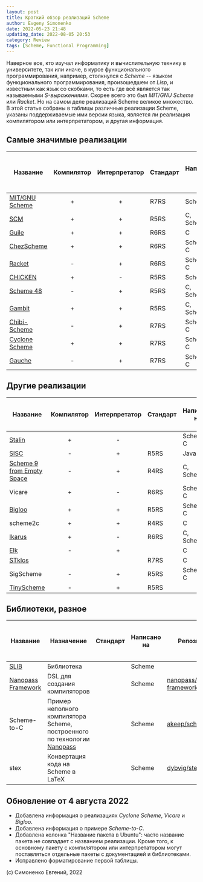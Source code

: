 ```yaml
---
layout: post
title: Краткий обзор реализаций Scheme
author: Evgeny Simonenko
date: 2022-05-23 21:48
updating_date: 2022-08-05 20:53
category: Review
tags: [Scheme, Functional Programming]
---
```


Наверное все, кто изучал информатику и вычислительную технику в университете, так или иначе,
в курсе функционального программирования, например, столкнулся с _Scheme_ -- языком
функционального программирования, произошедшем от _Lisp_, и известным как язык со скобками,
то есть где всё является так называемыми _S-выражениями_. Скорее всего это был _MIT/GNU Scheme_
или _Racket_. Но на самом деле реализаций Scheme великое множество. В этой статье собраны в
таблицы различные реализации Scheme, указаны поддерживаемые ими версии языка, является ли
реализация компилятором или интерпретатором, и другая информация.

<!-- end-of-lead -->

## Самые значимые реализации

| Название                                                   | Компилятор | Интерпретатор | Стандарт | Написано на | Репозиторий                                                     | Число звёзд на GitHub | Последняя версия | Версия в Ubuntu 22.04 LTS | Название пакета в Ubuntu |
|------------------------------------------------------------|:----------:|:-------------:|----------|-------------|-----------------------------------------------------------------|:---------------------:|:----------------:|:-------------------------:|--------------------------|
| [MIT/GNU Scheme](https://www.gnu.org/software/mit-scheme/) | +          | +             | R7RS     | Scheme      |                                                                 |                       | 11.2             | 11.2                      | mit-scheme               |
| [SCM](https://people.csail.mit.edu/jaffer/SCM.html)        | +          | +             | R5RS     | C, Scheme   |                                                                 |                       | 5f3              | 5f3                       | scm                      |
| [Guile](https://www.gnu.org/software/guile/)               | +          | +             | R6RS     | C           |                                                                 |                       | 3.0.8            | 3.0.7                     | guile-3.0                |
| [ChezScheme](https://cisco.github.io/ChezScheme/)          | +          | +             | R6RS     | Scheme, C   | [cisco/chezscheme](https://github.com/cisco/chezscheme)         | 6249                  | 9.5.8            | 9.5.4                     | chezscheme               |
| [Racket](https://racket-lang.org/)                         | -          | +             | R6RS     | Scheme, C   | [racket/racket](https://github.com/racket/racket)               | 4282                  | 8.5              | 8.2                       | racket                   |
| [CHICKEN](https://www.call-cc.org/)                        | +          | -             | R5RS     | Scheme      |                                                                 |                       | 5.3.0            | 5.2.0                     | chicken-bin              |
| [Scheme 48](https://s48.org/)                              | -          | +             | R5RS     | C, Scheme   |                                                                 |                       | 1.9.2            | 1.9.2                     | scheme48                 |
| [Gambit](https://www.gambitscheme.org/)                    | +          | +             | R5RS     | C, Scheme   | [gambit/gambit](https://github.com/gambit/gambit)               | 1070                  | 4.9.4            | 4.9.3                     | gambc                    |
| [Chibi-Scheme](https://synthcode.com/wiki/chibi-scheme)    | -          | +             | R7RS     | Scheme, C   | [ashinn/chibi-scheme](https://github.com/ashinn/chibi-scheme)   | 959                   | 0.10             | 0.9.1                     | chibi-scheme             |
| [Cyclone Scheme](https://justinethier.github.io/cyclone/)  | +          | +             | R7RS     | Scheme, C   | [justinethier/cyclone](https://github.com/justinethier/cyclone) | 723                   | 0.34.0           |                           |                          |
| [Gauche](https://practical-scheme.net/gauche/)             | -          | +             | R7RS     | Scheme, C   | [shirok/Gauche](https://github.com/shirok/Gauche)               | 652                   | 0.9.11           | 0.9.10                    | gauche                   |

## Другие реализации

| Название                                                          | Компилятор | Интерпретатор | Стандарт | Написано на | Репозиторий                                                       | Число звёзд на GitHub | Последняя версия | Версия в Ubuntu 22.04 LTS | Название пакета в Ubuntu |
|-------------------------------------------------------------------|:----------:|:-------------:|----------|-------------|-------------------------------------------------------------------|:---------------------:|:----------------:|:-------------------------:|--------------------------|
| [Stalin](https://engineering.purdue.edu/~qobi/software/)          | +          | -             |          | Scheme, C   |                                                                   |                       | 0.11             | 0.11                      | stalin                   |
| [SISC](http://www.sisc-scheme.org/)                               | -          | +             | R5RS     | Java        |                                                                   |                       | 1.16.6           | 1.16.6                    | sisc                     |
| [Scheme 9 from Empty Space](https://www.t3x.org/s9fes/index.html) | -          | +             | R4RS     | C, Scheme   |                                                                   |                       | 2018.12.05       | 2018.12.05                | scheme9                  |
| Vicare                                                            | +          | -             | R6RS     | Scheme, C   | [marcomaggi/vicare](https://github.com/marcomaggi/vicare)         | 189                   | 0.4.1            |                           |                          |
| [Bigloo](https://www-sop.inria.fr/mimosa/fp/Bigloo/index.html)    | +          | +             | R5RS     | Scheme, C   | [manuel-serrano/bigloo](https://github.com/manuel-serrano/bigloo) | 84                    | 4.4c-4           |                           |                          |
| scheme2c                                                          | +          | +             | R4RS     | C           | [barak/scheme2c](https://github.com/barak/scheme2c)               | 64                    | 2012.10.14       | 2012.10.14                | scheme2c                 |
| [Ikarus](https://sources.debian.org/data/main/i/ikarus/)          | +          | -             | R6RS     | C, Scheme   |                                                                   |                       | 0.0.3            | 0.0.3                     | ikarus                   |
| [Elk](http://sam.zoy.org/elk/)                                    | -          | +             |          | C           |                                                                   |                       | 3.99.8           | 3.99.8                    | elk                      |
| [STklos](https://stklos.net/)                                     |            |               | R7RS     | C           | [egallesio/STklos](https://github.com/egallesio/STklos)           | 46                    | 1.70             |                           |                          |
| SigScheme                                                         | -          | +             | R5RS     | Scheme, C   | [uim/sigscheme](https://github.com/uim/sigscheme)                 | 20                    | 0.9.1            | 0.9.1                     | sigscheme                |
| [TinyScheme](http://tinyscheme.sourceforge.net/home.html)         | -          | +             | R5RS     |             |                                                                   |                       |                  | 1.42                      | tinyscheme               |

## Библиотеки, разное

| Название                                         | Назначение                                                                                        | Стандарт | Написано на | Репозиторий                                                                                 | Число звёзд на GitHub | Последняя версия | Версия в Ubuntu 22.04 LTS | Название пакета в Ubuntu |
|--------------------------------------------------|---------------------------------------------------------------------------------------------------|----------|-------------|---------------------------------------------------------------------------------------------|:---------------------:|:----------------:|:-------------------------:|--------------------------|
| [SLIB](https://people.csail.mit.edu/jaffer/SLIB) | Библиотека                                                                                        |          | Scheme      |                                                                                             |                       | 3b6              | 3b6                       | slib                     |
| [Nanopass Framework](https://nanopass.org/)      | DSL для создания компиляторов                                                                     |          | Scheme      | [nanopass/nanopass-framework-scheme](https://github.com/nanopass/nanopass-framework-scheme) | 417                   | 1.9.2            | 1.9.2                     | r6rs-nanopass-dev        |
| Scheme-to-C                                      | Пример неполного компилятора Scheme, построенного по технологии [Nanopass](https://nanopass.org/) |          | Scheme      | [akeep/scheme-to-c](https://github.com/akeep/scheme-to-c)                                   | 316                   |                  |                           |                          |
| stex                                             | Конвертация кода на Scheme в LaTeX                                                                |          | Scheme      | [dybvig/stex](https://github.com/dybvig/stex)                                               | 82                    | 1.2.2            | 1.2.1                     | stex                     |

## Обновление от 4 августа 2022

* Добавлена информация о реализациях _Cyclone Scheme_, _Vicare_ и _Bigloo_.
* Добавлена информация о примере _Scheme-to-C_.
* Добавлена колонка "Название пакета в Ubuntu":
  часто название пакета не совпадает с названием реализации.
  Кроме того, к основному пакету с компилятором или интерпретатором могут поставляться
  отдельные пакеты с документацией и библиотеками.
* Исправлено форматирование первой таблицы.

(c) Симоненко Евгений, 2022
